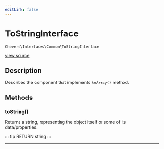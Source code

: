 ```yaml
---
editLink: false
---
```


# ToStringInterface

`Chevere\Interfaces\Common\ToStringInterface`

[view source](https://github.com/chevere/chevere/blob/master/src/Chevere/Interfaces/Common/ToStringInterface.php)

## Description

Describes the component that implements `toArray()` method.

## Methods

### toString()

Returns a string, representing the object itself or some of its data/properties.

::: tip RETURN
string
:::

---
